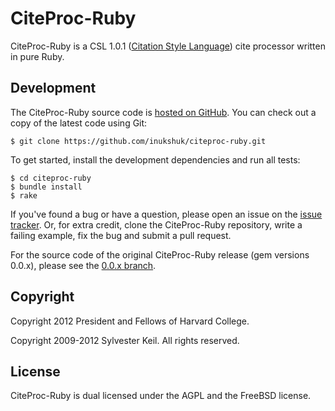 CiteProc-Ruby
=============
CiteProc-Ruby is a CSL 1.0.1 ([Citation Style Language](http://citationstyles.org/))
cite processor written in pure Ruby.


Development
-----------
The CiteProc-Ruby source code is [hosted on GitHub](https://github.com/inukshuk/citeproc-ruby).
You can check out a copy of the latest code using Git:

    $ git clone https://github.com/inukshuk/citeproc-ruby.git
    
To get started, install the development dependencies and run all tests:

    $ cd citeproc-ruby
    $ bundle install
    $ rake

If you've found a bug or have a question, please open an issue on the
[issue tracker](https://github.com/inukshuk/citeproc-ruby/issues).
Or, for extra credit, clone the CiteProc-Ruby repository, write a failing
example, fix the bug and submit a pull request.

For the source code of the original CiteProc-Ruby release (gem versions
0.0.x), please see the [0.0.x branch](https://github.com/inukshuk/citeproc-ruby/tree/0.0.x).


Copyright
---------
Copyright 2012 President and Fellows of Harvard College.

Copyright 2009-2012 Sylvester Keil. All rights reserved.

License
-------
CiteProc-Ruby is dual licensed under the AGPL and the FreeBSD license.
